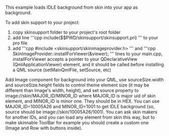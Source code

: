 This example loads IDLE background from skin into your app as background.

To add skin support to your project:
1) copy skinsupport folder to your project's root folder
2) add line
'''cpp
include($$PWD/skinsupport/skinsupport.pri)
''' to your pro file
3) add 
'''cpp
#include <skinsupport/skinimageprovider.h>
'''
and
'''cpp
SkinImageProvider::installForViewer(&viewer);
'''
lines to your main.cpp, installForViewer accepts a pointer to your QDeclarativeView (QmlApplicationViewer) element, and it should be called before installing a QML source (setMainQmlFile, setSource, etc)

Add Image component for background into your QML, use sourceSize.width and sourceSize.height fields to control theme element size (it may be different than Image's width, height), and set source property to image://skin/MAJOR_ID/MINOR_ID where MAJOR_ID is major uid of skin element, and MINOR_ID is minor one. They should be in HEX. You can use MAJOR_ID=10005A26 and MINOR_ID=1001 to get IDLE background (so, source should be image://skin/10005A26/1001).
You can ask skin makers for another IDs, and you can load any element from skin this way, but to make skinnable ToolBar for example you should create a custom one (Image and Row with buttons inside).
